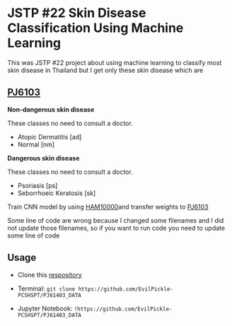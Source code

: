 # JSTP #22 Skin Disease Classification Using Machine Learning

This was JSTP #22 project about using machine learning to classify most skin disease in Thailand but I get only these skin disease which are

## [PJ6103](https://github.com/EvilPickle-PCSHSPT/PJ61403_DATA)

**Non-dangerous skin disease**

These classes no need to consult a doctor.

- Atopic Dermatitis [ad]
- Normal [nm]

**Dangerous skin disease**

These classes no need to consult a doctor.
- Psoriasis [ps]
- Seborrhoeic Keratosis [sk]

Train CNN model by using [HAM10000](https://dataverse.harvard.edu/dataset.xhtml?persistentId=doi:10.7910/DVN/DBW86T)and transfer weights to [PJ6103](https://github.com/EvilPickle-PCSHSPT/PJ61403_DATA)

Some line of code are wrong because I changed some filenames and I did not update those filenames, so if you want to run code you need to update some line of code

## Usage
* Clone this [respository](https://github.com/EvilPickle-PCSHSPT/PJ61403_DATA)

* Terminal: `git clone https://github.com/EvilPickle-PCSHSPT/PJ61403_DATA`

* Jupyter Notebook: `!https://github.com/EvilPickle-PCSHSPT/PJ61403_DATA`
